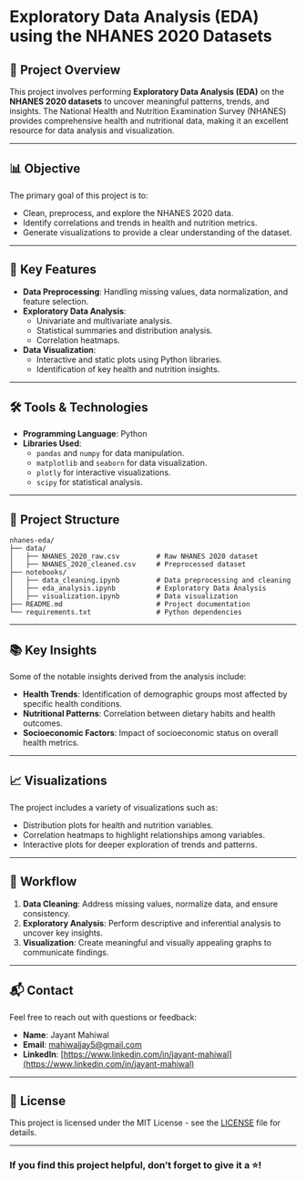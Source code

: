 # Exploratory Data Analysis (EDA) using the NHANES 2020 Datasets

## 📜 Project Overview
This project involves performing **Exploratory Data Analysis (EDA)** on the **NHANES 2020 datasets** to uncover meaningful patterns, trends, and insights. The National Health and Nutrition Examination Survey (NHANES) provides comprehensive health and nutritional data, making it an excellent resource for data analysis and visualization.

---

## 📊 Objective
The primary goal of this project is to:
- Clean, preprocess, and explore the NHANES 2020 data.
- Identify correlations and trends in health and nutrition metrics.
- Generate visualizations to provide a clear understanding of the dataset.

---

## 🚀 Key Features
- **Data Preprocessing**: Handling missing values, data normalization, and feature selection.
- **Exploratory Data Analysis**:
  - Univariate and multivariate analysis.
  - Statistical summaries and distribution analysis.
  - Correlation heatmaps.
- **Data Visualization**:
  - Interactive and static plots using Python libraries.
  - Identification of key health and nutrition insights.

---

## 🛠️ Tools & Technologies
- **Programming Language**: Python
- **Libraries Used**:
  - `pandas` and `numpy` for data manipulation.
  - `matplotlib` and `seaborn` for data visualization.
  - `plotly` for interactive visualizations.
  - `scipy` for statistical analysis.

---

## 📂 Project Structure
```
nhanes-eda/
├── data/
│   ├── NHANES_2020_raw.csv         # Raw NHANES 2020 dataset
│   ├── NHANES_2020_cleaned.csv     # Preprocessed dataset
├── notebooks/
│   ├── data_cleaning.ipynb         # Data preprocessing and cleaning
│   ├── eda_analysis.ipynb          # Exploratory Data Analysis
│   ├── visualization.ipynb         # Data visualization
├── README.md                       # Project documentation
└── requirements.txt                # Python dependencies
```

---

## 📚 Key Insights
Some of the notable insights derived from the analysis include:
- **Health Trends**: Identification of demographic groups most affected by specific health conditions.
- **Nutritional Patterns**: Correlation between dietary habits and health outcomes.
- **Socioeconomic Factors**: Impact of socioeconomic status on overall health metrics.

---

## 📈 Visualizations
The project includes a variety of visualizations such as:
- Distribution plots for health and nutrition variables.
- Correlation heatmaps to highlight relationships among variables.
- Interactive plots for deeper exploration of trends and patterns.

---

## 🔄 Workflow
1. **Data Cleaning**: Address missing values, normalize data, and ensure consistency.
2. **Exploratory Analysis**: Perform descriptive and inferential analysis to uncover key insights.
3. **Visualization**: Create meaningful and visually appealing graphs to communicate findings.

---

## 📬 Contact
Feel free to reach out with questions or feedback:
- **Name**: Jayant Mahiwal
- **Email**: [mahiwaljay5@gmail.com](mailto:mahiwaljay5@gmail.com)
- **LinkedIn**: [https://www.linkedin.com/in/jayant-mahiwal](https://www.linkedin.com/in/jayant-mahiwal)

---

## 🔖 License
This project is licensed under the MIT License - see the [LICENSE](LICENSE) file for details.

---

### **If you find this project helpful, don’t forget to give it a ⭐!**
